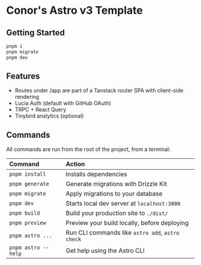 # Conor's Astro v3 Template

## Getting Started

```bash
pnpm i
pnpm migrate
pnpm dev
```

## Features

- Routes under /app are part of a Tanstack router SPA with client-side rendering
- Lucia Auth (default with GitHub OAuth)
- TRPC + React Query
- Tinybird analytics (optional)

## Commands

All commands are run from the root of the project, from a terminal:

| Command             | Action                                           |
| :------------------ | :----------------------------------------------- |
| `pnpm install`      | Installs dependencies                            |
| `pnpm generate`     | Generate migrations with Drizzle Kit             |
| `pnpm migrate`      | Apply migrations to your database                |
| `pnpm dev`          | Starts local dev server at `localhost:3000`      |
| `pnpm build`        | Build your production site to `./dist/`          |
| `pnpm preview`      | Preview your build locally, before deploying     |
| `pnpm astro ...`    | Run CLI commands like `astro add`, `astro check` |
| `pnpm astro --help` | Get help using the Astro CLI                     |

